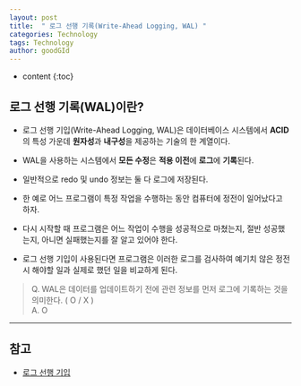 ```yaml
---
layout: post
title:  " 로그 선행 기록(Write-Ahead Logging, WAL) "
categories: Technology
tags: Technology
author: goodGId
---
```

* content
{:toc}

## 로그 선행 기록(WAL)이란?

* 로그 선행 기입(Write-Ahead Logging, WAL)은 데이터베이스 시스템에서 **ACID**의 특성 가운데 **원자성**과 **내구성**을 제공하는 기술의 한 계열이다.

* WAL을 사용하는 시스템에서 **모든 수정**은 **적용 이전**에 **로그**에 **기록**된다. 











* 일반적으로 redo 및 undo 정보는 둘 다 로그에 저장된다.

* 한 예로 어느 프로그램이 특정 작업을 수행하는 동안 컴퓨터에 정전이 일어났다고 하자. 

* 다시 시작할 때 프로그램은 어느 작업이 수행을 성공적으로 마쳤는지, 절반 성공했는지, 아니면 실패했는지를 잘 알고 있어야 한다. 

* 로그 선행 기입이 사용된다면 프로그램은 이러한 로그를 검사하여 예기치 않은 정전 시 해야할 일과 실제로 했던 일을 비교하게 된다.


> Q. WAL은 데이터를 업데이트하기 전에 관련 정보를 먼저 로그에 기록하는 것을 의미한다. ( O / X ) <br> A. O


---

## 참고

* [로그 선행 기입](https://ko.wikipedia.org/wiki/%EB%A1%9C%EA%B7%B8_%EC%84%A0%ED%96%89_%EA%B8%B0%EC%9E%85)